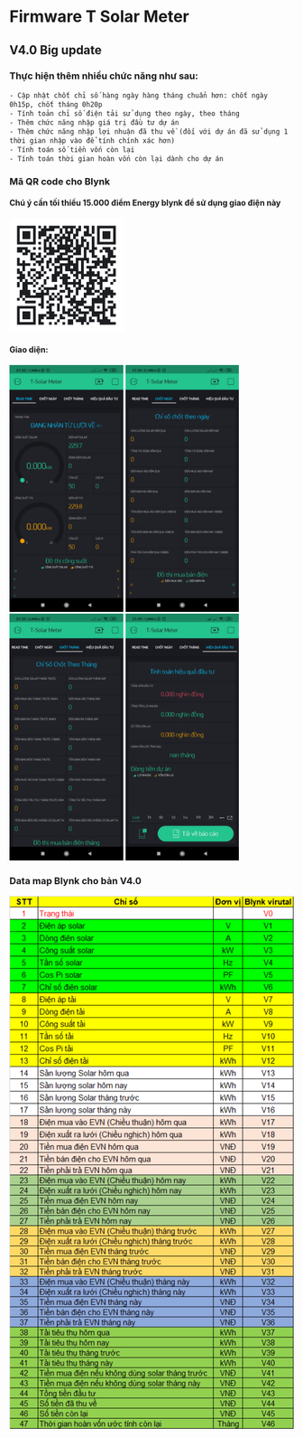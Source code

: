 # Firmware T Solar Meter
## V4.0 Big update
### Thực hiện thêm nhiều chức năng như sau:
	- Cập nhật chốt chỉ số hàng ngày hàng tháng chuẩn hơn: chốt ngày 0h15p, chốt tháng 0h20p
	- Tính toản chỉ số điện tải sử dụng theo ngày, theo tháng
	- Thêm chức năng nhập giá trị đầu tư dự án
	- Thêm chức năng nhập lợi nhuận đã thu về (đối với dự án đã sử dụng 1 thời gian nhập vào để tính chính xác hơn)
	- Tính toán số tiền vốn còn lại
	- Tính toán thời gian hoàn vốn còn lại dành cho dự án

### Mã QR code cho Blynk
#### Chú ý cần tối thiểu 15.000 điểm Energy blynk để sử dụng giao điện này

<img src="https://github.com/Tpro4391/Solar-meter/blob/master/Anh/QR-V4.0.png" style="max-width:40%;">

#### Giao diện:

<img src="https://github.com/Tpro4391/Solar-meter/blob/master/Anh/1.jpg" style="max-width: 40%;">
<img src="https://github.com/Tpro4391/Solar-meter/blob/master/Anh/2.jpg" style="max-width: 40%;">
<img src="https://github.com/Tpro4391/Solar-meter/blob/master/Anh/3.jpg" style="max-width: 40%;">
<img src="https://github.com/Tpro4391/Solar-meter/blob/master/Anh/4.jpg" style="max-width: 40%;">

### Data map Blynk cho bản V4.0

<img src="https://github.com/Tpro4391/Solar-meter/blob/master/Anh/map-blynk-4.0.jpg">



